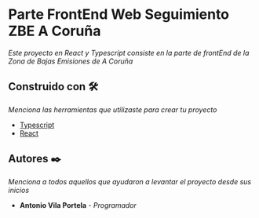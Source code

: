 # Parte FrontEnd Web Seguimiento ZBE A Coruña

_Este proyecto en React y Typescript consiste en la parte de frontEnd de la Zona de Bajas Emisiones de A Coruña_

## Construido con 🛠️

_Menciona las herramientas que utilizaste para crear tu proyecto_

- [Typescript](https://www.typescriptlang.org/)
- [React](https://legacy.reactjs.org/)

## Autores ✒️

_Menciona a todos aquellos que ayudaron a levantar el proyecto desde sus inicios_

- **Antonio Vila Portela** - _Programador_
